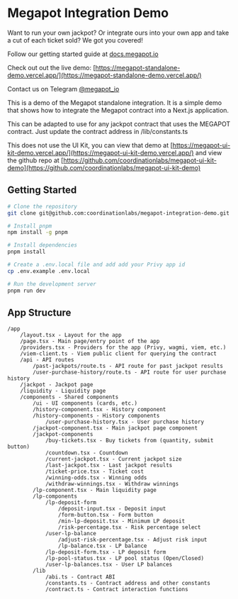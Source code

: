 # Megapot Integration Demo

Want to run your own jackpot?  Or integrate ours into your own app and take a cut of each ticket sold?  We got you covered!

Follow our getting started guide at [docs.megapot.io](https://docs.megapot.io/developers/start-here)

Check out out the live demo: [https://megapot-standalone-demo.vercel.app/](https://megapot-standalone-demo.vercel.app/)

Contact us on Telegram [@megapot_io](https://t.me/megapot_io)

This is a demo of the Megapot standalone integration. It is a simple demo that shows how to integrate the Megapot contract into a Next.js application.

This can be adapted to use for any jackpot contract that uses the MEGAPOT contract.  Just update the contract address in /lib/constants.ts

This does not use the UI Kit, you can view that demo at [https://megapot-ui-kit-demo.vercel.app/](https://megapot-ui-kit-demo.vercel.app/) and view the github repo at [https://github.com/coordinationlabs/megapot-ui-kit-demo](https://github.com/coordinationlabs/megapot-ui-kit-demo)

## Getting Started

```bash
# Clone the repository
git clone git@github.com:coordinationlabs/megapot-integration-demo.git

# Install pnpm
npm install -g pnpm

# Install dependencies
pnpm install

# Create a .env.local file and add add your Privy app id
cp .env.example .env.local

# Run the development server
pnpm run dev
```

## App Structure

```
/app
    /layout.tsx - Layout for the app
    /page.tsx - Main page/entry point of the app
    /providers.tsx - Providers for the app (Privy, wagmi, viem, etc.)
    /viem-client.ts - Viem public client for querying the contract
    /api - API routes
        /past-jackpots/route.ts - API route for past jackpot results
        /user-purchase-history/route.ts - API route for user purchase history
    /jackpot - Jackpot page
    /liquidity - Liquidity page
    /components - Shared components
        /ui - UI components (cards, etc.)
        /history-component.tsx - History component
        /history-components - History components
            /user-purchase-history.tsx - User purchase history
        /jackpot-component.tsx - Main jackpot page component
        /jackpot-components
            /buy-tickets.tsx - Buy tickets from (quantity, submit button)
            /countdown.tsx - Countdown
            /current-jackpot.tsx - Current jackpot size
            /last-jackpot.tsx - Last jackpot results
            /ticket-price.tsx - Ticket cost
            /winning-odds.tsx - Winning odds
            /withdraw-winnings.tsx - Withdraw winnings
        /lp-component.tsx - Main liquidity page
        /lp-components
            /lp-deposit-form
                /deposit-input.tsx - Deposit input
                /form-button.tsx - Form button
                /min-lp-deposit.tsx - Minimum LP deposit
                /risk-percentage.tsx - Risk percentage select
            /user-lp-balance
                /adjust-risk-percentage.tsx - Adjust risk input
                /lp-balance.tsx - LP balance
            /lp-deposit-form.tsx - LP deposit form
            /lp-pool-status.tsx - LP pool status (Open/Closed)
            /user-lp-balances.tsx - User LP balances
        /lib
            /abi.ts - Contract ABI
            /constants.ts - Contract address and other constants
            /contract.ts - Contract interaction functions
```